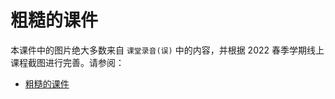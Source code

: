 # 粗糙的课件

本课件中的图片绝大多数来自 `课堂录音(误)` 中的内容，并根据 2022 春季学期线上课程截图进行完善。请参阅：

* [粗糙的课件](https://github.com/TJ-CSCCG/TJCS-Images/tree/TJCS-Course/100222_%E5%AE%89%E5%85%A8%E4%BD%93%E7%B3%BB%E7%BB%93%E6%9E%84/doc/slides-pdf)